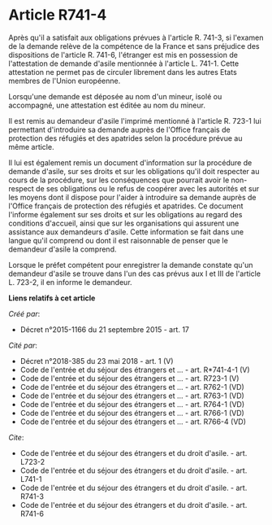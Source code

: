 # Article R741-4

Après qu'il a satisfait aux obligations prévues à l'article R. 741-3, si l'examen de la demande relève de la compétence de la
France et sans préjudice des dispositions de l'article R. 741-6, l'étranger est mis en possession de l'attestation de demande
d'asile mentionnée à l'article L. 741-1. Cette attestation ne permet pas de circuler librement dans les autres Etats membres
de l'Union européenne. 

Lorsqu'une demande est déposée au nom d'un mineur, isolé ou accompagné, une attestation est éditée au nom du mineur. 

Il est remis au demandeur d'asile l'imprimé mentionné à l'article R. 723-1 lui permettant d'introduire sa demande auprès de
l'Office français de protection des réfugiés et des apatrides selon la procédure prévue au même article. 

Il lui est également remis un document d'information sur la procédure de demande d'asile, sur ses droits et sur les
obligations qu'il doit respecter au cours de la procédure, sur les conséquences que pourrait avoir le non-respect de ses
obligations ou le refus de coopérer avec les autorités et sur les moyens dont il dispose pour l'aider à introduire sa demande
auprès de l'Office français de protection des réfugiés et apatrides. Ce document l'informe également sur ses droits et sur
les obligations au regard des conditions d'accueil, ainsi que sur les organisations qui assurent une assistance aux
demandeurs d'asile. Cette information se fait dans une langue qu'il comprend ou dont il est raisonnable de penser que le
demandeur d'asile la comprend. 

Lorsque le préfet compétent pour enregistrer la demande constate qu'un demandeur d'asile se trouve dans l'un des cas prévus
aux I et III de l'article L. 723-2, il en informe le demandeur.

**Liens relatifs à cet article**

_Créé par_:

  - Décret n°2015-1166 du 21 septembre 2015 - art. 17

_Cité par_:

  - Décret n°2018-385 du 23 mai 2018 - art. 1 (V)
  - Code de l'entrée et du séjour des étrangers et ... - art. R*741-4-1 (V)
  - Code de l'entrée et du séjour des étrangers et ... - art. R723-1 (V)
  - Code de l'entrée et du séjour des étrangers et ... - art. R762-1 (VD)
  - Code de l'entrée et du séjour des étrangers et ... - art. R763-1 (VD)
  - Code de l'entrée et du séjour des étrangers et ... - art. R764-1 (VD)
  - Code de l'entrée et du séjour des étrangers et ... - art. R766-1 (VD)
  - Code de l'entrée et du séjour des étrangers et ... - art. R766-4 (VD)

_Cite_:

  - Code de l'entrée et du séjour des étrangers et du droit d'asile. - art. L723-2
  - Code de l'entrée et du séjour des étrangers et du droit d'asile. - art. L741-1
  - Code de l'entrée et du séjour des étrangers et du droit d'asile. - art. R741-3
  - Code de l'entrée et du séjour des étrangers et du droit d'asile. - art. R741-6
